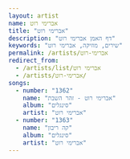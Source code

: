 ```yaml
---
layout: artist
name: אברימי רוט
title: "אברימי רוט"
description: "דף האמן אברימי רוט"
keywords: "שירים, מוזיקה, אברימי רוט"
permalink: /artists/אברימי-רוט
redirect_from:
  - /artists/list/אברימי רוט
  - /artists/אברימי-רוט/
songs:
  - number: "1362"
    name: "אברימי רוט - זהר השבת"
    album: "סינגלים"
    artist: "אברימי רוט"
  - number: "1363"
    name: "קה ריבון"
    album: "סינגלים"
    artist: "אברימי רוט"
---
```

